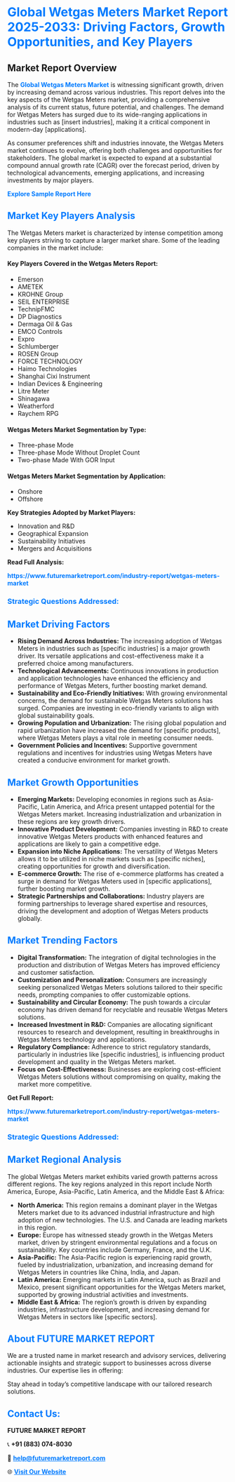 <h1 style="color: #007BFF;">Global Wetgas Meters Market Report 2025-2033: Driving Factors, Growth Opportunities, and Key Players</h1>

<section id="overview">
<h2>Market Report Overview</h2>
<p>The <a href="https://www.futuremarketreport.com/industry-report/wetgas-meters-market" style="color: #007BFF; text-decoration: none;"><strong>Global Wetgas Meters Market</strong></a> is witnessing significant growth, driven by increasing demand across various industries. This report delves into the key aspects of the Wetgas Meters market, providing a comprehensive analysis of its current status, future potential, and challenges. The demand for Wetgas Meters has surged due to its wide-ranging applications in industries such as [insert industries], making it a critical component in modern-day [applications].</p>
<p>As consumer preferences shift and industries innovate, the Wetgas Meters market continues to evolve, offering both challenges and opportunities for stakeholders. The global market is expected to expand at a substantial compound annual growth rate (CAGR) over the forecast period, driven by technological advancements, emerging applications, and increasing investments by major players.</p>
</section>

<section id="overview">
<p><a href="https://www.futuremarketreport.com/request-sample/reportId=90475" style="color: #007BFF; text-decoration: none;"><strong>Explore Sample Report Here</strong></a></p>
</section>

<section id="key-players">
<h2 style="color: #007BFF;">Market Key Players Analysis</h2>
<p>The Wetgas Meters market is characterized by intense competition among key players striving to capture a larger market share. Some of the leading companies in the market include:</p>
<h4>Key Players Covered in the Wetgas Meters Report:</h4>
<ul><li>Emerson</li><li>AMETEK</li><li>KROHNE Group</li><li>SEIL ENTERPRISE</li><li>TechnipFMC</li><li>DP Diagnostics</li><li>Dermaga Oil &amp; Gas</li><li>EMCO Controls</li><li>Expro</li><li>Schlumberger</li><li>ROSEN Group</li><li>FORCE TECHNOLOGY</li><li>Haimo Technologies</li><li>Shanghai Cixi Instrument</li><li>Indian Devices &amp; Engineering</li><li>Litre Meter</li><li>Shinagawa</li><li>Weatherford</li><li>Raychem RPG</li></ul>
<h4>Wetgas Meters Market Segmentation by Type:</h4>
<ul><li>Three-phase Mode</li><li>Three-phase Mode Without Droplet Count</li><li>Two-phase Made With GOR Input</li></ul>

<h4>Wetgas Meters Market Segmentation by Application:</h4>
<ul><li>Onshore</li><li>Offshore</li></ul>
<p><strong>Key Strategies Adopted by Market Players:</strong></p>
<ul>
<li>Innovation and R&D</li>
<li>Geographical Expansion</li>
<li>Sustainability Initiatives</li>
<li>Mergers and Acquisitions</li>
</ul>
</section>

<section>
<p><strong>Read Full Analysis: </strong></p><a href="https://www.futuremarketreport.com/industry-report/wetgas-meters-market" style="color: #007BFF; text-decoration: none;"><strong>https://www.futuremarketreport.com/industry-report/wetgas-meters-market</strong></a>
<h3 style="color: #007BFF;">Strategic Questions Addressed:</h3>
</section>

<section id="driving-factors">
<h2 style="color: #007BFF;">Market Driving Factors</h2>
<ul>
<li><strong>Rising Demand Across Industries:</strong> The increasing adoption of Wetgas Meters in industries such as [specific industries] is a major growth driver. Its versatile applications and cost-effectiveness make it a preferred choice among manufacturers.</li>
<li><strong>Technological Advancements:</strong> Continuous innovations in production and application technologies have enhanced the efficiency and performance of Wetgas Meters, further boosting market demand.</li>
<li><strong>Sustainability and Eco-Friendly Initiatives:</strong> With growing environmental concerns, the demand for sustainable Wetgas Meters solutions has surged. Companies are investing in eco-friendly variants to align with global sustainability goals.</li>
<li><strong>Growing Population and Urbanization:</strong> The rising global population and rapid urbanization have increased the demand for [specific products], where Wetgas Meters plays a vital role in meeting consumer needs.</li>
<li><strong>Government Policies and Incentives:</strong> Supportive government regulations and incentives for industries using Wetgas Meters have created a conducive environment for market growth.</li>
</ul>
</section>

<section id="growth-opportunities">
<h2 style="color: #007BFF;">Market Growth Opportunities</h2>
<ul>
<li><strong>Emerging Markets:</strong> Developing economies in regions such as Asia-Pacific, Latin America, and Africa present untapped potential for the Wetgas Meters market. Increasing industrialization and urbanization in these regions are key growth drivers.</li>
<li><strong>Innovative Product Development:</strong> Companies investing in R&D to create innovative Wetgas Meters products with enhanced features and applications are likely to gain a competitive edge.</li>
<li><strong>Expansion into Niche Applications:</strong> The versatility of Wetgas Meters allows it to be utilized in niche markets such as [specific niches], creating opportunities for growth and diversification.</li>
<li><strong>E-commerce Growth:</strong> The rise of e-commerce platforms has created a surge in demand for Wetgas Meters used in [specific applications], further boosting market growth.</li>
<li><strong>Strategic Partnerships and Collaborations:</strong> Industry players are forming partnerships to leverage shared expertise and resources, driving the development and adoption of Wetgas Meters products globally.</li>
</ul>
</section>

<section id="trending-factors">
<h2 style="color: #007BFF;">Market Trending Factors</h2>
<ul>
<li><strong>Digital Transformation:</strong> The integration of digital technologies in the production and distribution of Wetgas Meters has improved efficiency and customer satisfaction.</li>
<li><strong>Customization and Personalization:</strong> Consumers are increasingly seeking personalized Wetgas Meters solutions tailored to their specific needs, prompting companies to offer customizable options.</li>
<li><strong>Sustainability and Circular Economy:</strong> The push towards a circular economy has driven demand for recyclable and reusable Wetgas Meters solutions.</li>
<li><strong>Increased Investment in R&D:</strong> Companies are allocating significant resources to research and development, resulting in breakthroughs in Wetgas Meters technology and applications.</li>
<li><strong>Regulatory Compliance:</strong> Adherence to strict regulatory standards, particularly in industries like [specific industries], is influencing product development and quality in the Wetgas Meters market.</li>
<li><strong>Focus on Cost-Effectiveness:</strong> Businesses are exploring cost-efficient Wetgas Meters solutions without compromising on quality, making the market more competitive.</li>
</ul>
</section>

<section>
<p><strong>Get Full Report: </strong></p><a href="https://www.futuremarketreport.com/industry-report/wetgas-meters-market" style="color: #007BFF; text-decoration: none;"><strong>https://www.futuremarketreport.com/industry-report/wetgas-meters-market</strong></a>
<h3 style="color: #007BFF;">Strategic Questions Addressed:</h3>
</section>


<section id="regional-analysis">
<h2 style="color: #007BFF;">Market Regional Analysis</h2>
<p>The global Wetgas Meters market exhibits varied growth patterns across different regions. The key regions analyzed in this report include North America, Europe, Asia-Pacific, Latin America, and the Middle East & Africa:</p>
<ul>
<li><strong>North America:</strong> This region remains a dominant player in the Wetgas Meters market due to its advanced industrial infrastructure and high adoption of new technologies. The U.S. and Canada are leading markets in this region.</li>
<li><strong>Europe:</strong> Europe has witnessed steady growth in the Wetgas Meters market, driven by stringent environmental regulations and a focus on sustainability. Key countries include Germany, France, and the U.K.</li>
<li><strong>Asia-Pacific:</strong> The Asia-Pacific region is experiencing rapid growth, fueled by industrialization, urbanization, and increasing demand for Wetgas Meters in countries like China, India, and Japan.</li>
<li><strong>Latin America:</strong> Emerging markets in Latin America, such as Brazil and Mexico, present significant opportunities for the Wetgas Meters market, supported by growing industrial activities and investments.</li>
<li><strong>Middle East & Africa:</strong> The region’s growth is driven by expanding industries, infrastructure development, and increasing demand for Wetgas Meters in sectors like [specific sectors].</li>
</ul>
</section>

<footer>
<h2 style="color: #007BFF;">About FUTURE MARKET REPORT</h2>
<p>We are a trusted name in market research and advisory services, delivering actionable insights and strategic support to businesses across diverse industries. Our expertise lies in offering:</p>

<p>Stay ahead in today’s competitive landscape with our tailored research solutions.</p>

<h2 style="color: #007BFF;">Contact Us:</h2>
<p><strong>FUTURE MARKET REPORT</strong></p>
<p>📞 <strong>+91 (883) 074-8030</strong></p>
<p>📧 <strong><a href="mailto:help@futuremarketreport.com" style="color: #007BFF;">help@futuremarketreport.com</a></strong></p>
<p>🌐 <strong><a href="https://www.futuremarketreport.com/" style="color: #007BFF;">Visit Our Website</a></strong></p>
</footer>